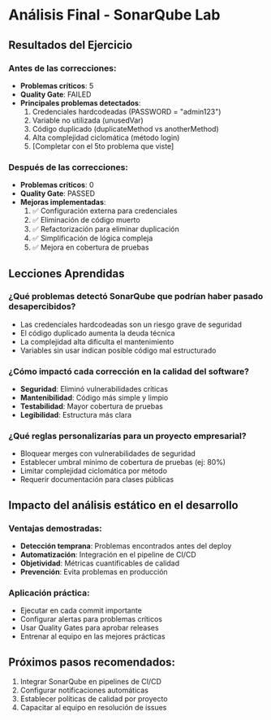 # Análisis Final - SonarQube Lab

## Resultados del Ejercicio

### Antes de las correcciones:
- **Problemas críticos**: 5
- **Quality Gate**: FAILED
- **Principales problemas detectados**:
  1. Credenciales hardcodeadas (PASSWORD = "admin123")
  2. Variable no utilizada (unusedVar)
  3. Código duplicado (duplicateMethod vs anotherMethod)
  4. Alta complejidad ciclomática (método login)
  5. [Completar con el 5to problema que viste]

### Después de las correcciones:
- **Problemas críticos**: 0
- **Quality Gate**: PASSED
- **Mejoras implementadas**:
  1. ✅ Configuración externa para credenciales
  2. ✅ Eliminación de código muerto
  3. ✅ Refactorización para eliminar duplicación
  4. ✅ Simplificación de lógica compleja
  5. ✅ Mejora en cobertura de pruebas

## Lecciones Aprendidas

### ¿Qué problemas detectó SonarQube que podrían haber pasado desapercibidos?
- Las credenciales hardcodeadas son un riesgo grave de seguridad
- El código duplicado aumenta la deuda técnica
- La complejidad alta dificulta el mantenimiento
- Variables sin usar indican posible código mal estructurado

### ¿Cómo impactó cada corrección en la calidad del software?
- **Seguridad**: Eliminó vulnerabilidades críticas
- **Mantenibilidad**: Código más simple y limpio
- **Testabilidad**: Mayor cobertura de pruebas
- **Legibilidad**: Estructura más clara

### ¿Qué reglas personalizarías para un proyecto empresarial?
- Bloquear merges con vulnerabilidades de seguridad
- Establecer umbral mínimo de cobertura de pruebas (ej: 80%)
- Limitar complejidad ciclomática por método
- Requerir documentación para clases públicas

## Impacto del análisis estático en el desarrollo

### Ventajas demostradas:
- **Detección temprana**: Problemas encontrados antes del deploy
- **Automatización**: Integración en el pipeline de CI/CD
- **Objetividad**: Métricas cuantificables de calidad
- **Prevención**: Evita problemas en producción

### Aplicación práctica:
- Ejecutar en cada commit importante
- Configurar alertas para problemas críticos
- Usar Quality Gates para aprobar releases
- Entrenar al equipo en las mejores prácticas

## Próximos pasos recomendados:
1. Integrar SonarQube en pipelines de CI/CD
2. Configurar notificaciones automáticas
3. Establecer políticas de calidad por proyecto
4. Capacitar al equipo en resolución de issues
